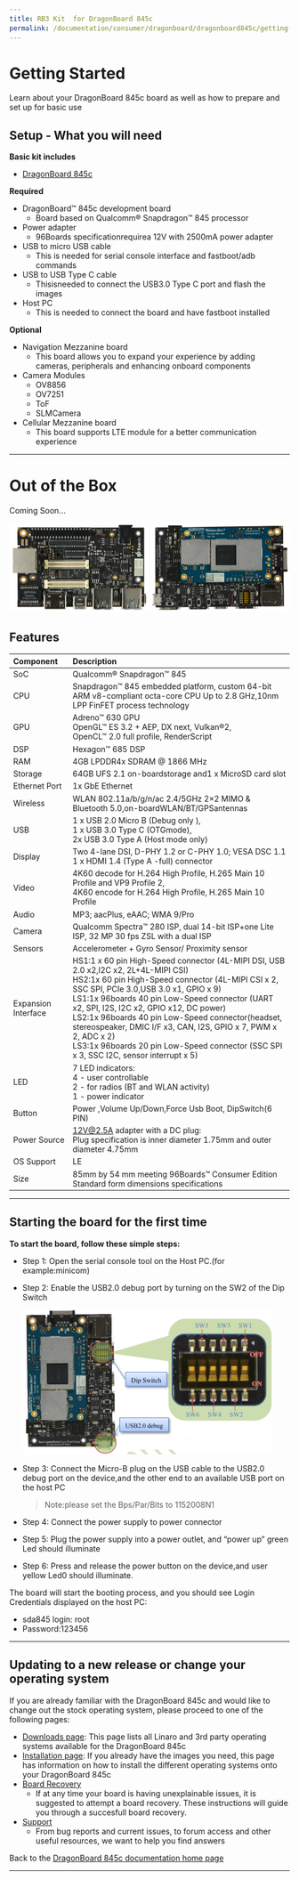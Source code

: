 ```yaml
---
title: RB3 Kit  for DragonBoard 845c
permalink: /documentation/consumer/dragonboard/dragonboard845c/getting-started/rb3-kit/
---
```

# Getting Started

Learn about your DragonBoard 845c board as well as how to prepare and set up for basic use

## Setup - What you will need

**Basic kit includes**
- [DragonBoard 845c](https://www.96boards.org/)

**Required**
- DragonBoard™ 845c development board
   - Board based on Qualcomm® Snapdragon™ 845 processor
- Power adapter
   - 96Boards specificationrequirea 12V with 2500mA power adapter
- USB to micro USB cable
   - This is needed for serial console interface and fastboot/adb commands
- USB to USB Type C cable
   - Thisisneeded to connect the USB3.0 Type C port and flash the images
- Host PC
   - This is needed to connect the board and have fastboot installed

**Optional**
- Navigation Mezzanine board
   - This board allows you to expand your experience by adding cameras, peripherals and enhancing onboard components
- Camera Modules
   - OV8856
   - OV7251
   - ToF
   - SLMCamera
- Cellular Mezzanine board
   - This board supports LTE module for a better communication experience

***

# Out of the Box

Coming Soon...

<img src="../../additional-docs/images/images-board/sd/db845c-front-sd.png" data-canonical-src="../../additional-docs/images/images-board/sd/db845c-front-sd.png" width="250" height="160" />
<img src="../../additional-docs/images/images-board/sd/db845c-back-sd.png" data-canonical-src="../../additional-docs/images/images-board/sd/db845c-back-sd.png" width="250" height="160" />


## Features

|   Component          |   Description |
|:---------------------|:--------------|
|  SoC                 | Qualcomm® Snapdragon™ 845              |
|  CPU                 | Snapdragon™ 845 embedded platform, custom 64-bit ARM v8-compliant octa-core CPU Up to 2.8 GHz,10nm LPP FinFET process technology              |
|  GPU                 | Adreno™ 630 GPU <br>OpenGL™ ES 3.2 + AEP, DX next, Vulkan®2, <br>OpenCL™ 2.0 full profile, RenderScript             |
|  DSP                 | Hexagon™ 685 DSP |
|  RAM                 | 4GB LPDDR4x SDRAM @ 1866 MHz              |
|  Storage             | 64GB UFS 2.1 on-boardstorage and1 x MicroSD card slot             |
|  Ethernet Port       | 1x GbE Ethernet              |
|  Wireless            | WLAN 802.11a/b/g/n/ac 2.4/5GHz 2×2 MIMO & Bluetooth 5.0,on-boardWLAN/BT/GPSantennas              |
|  USB                 | 1 x USB 2.0 Micro B (Debug only ), <br> 1 x USB 3.0 Type C (OTGmode), <br> 2x USB 3.0 Type A (Host mode only)              |
|  Display             | Two 4-lane DSI, D-PHY 1.2 or C-PHY 1.0; VESA DSC 1.1<br>1 x HDMI 1.4 (Type A -full) connector              |
|  Video               | 4K60 decode for H.264 High Profile, H.265 Main 10 Profile and VP9 Profile 2, <br>4K60 encode for H.264 High Profile, H.265 Main 10 Profile              |
|  Audio               | MP3; aacPlus, eAAC; WMA 9/Pro              |
|  Camera              | Qualcomm Spectra™ 280 ISP, dual 14-bit ISP+one Lite ISP, 32 MP 30 fps ZSL with a dual ISP              |
| Sensors              | Accelerometer + Gyro Sensor/ Proximity sensor |
|  Expansion Interface | HS1:1 x 60 pin High-Speed connector (4L-MIPI DSI, USB 2.0 x2,I2C x2, 2L+4L-MIPI CSI)<br>HS2:1x 60 pin High-Speed connector (4L-MIPI CSI x 2, SSC SPI, PCIe 3.0,USB 3.0 x1, GPIO x 9)<br>LS1:1x 96boards 40 pin Low-Speed connector (UART x2, SPI, I2S, I2C x2, GPIO x12, DC power)     <br>LS2:1x 96boards 40 pin Low-Speed connector(headset, stereospeaker, DMIC I/F x3, CAN, I2S, GPIO x 7, PWM x 2, ADC x 2)<br>LS3:1x 96boards 20 pin Low-Speed connector (SSC SPI x 3, SSC I2C, sensor interrupt x 5)              |
|  LED                 | 7 LED indicators:<br>4 - user controllable<br>2 - for radios (BT and WLAN activity)<br>1 - power indicator              |
|  Button              | Power ,Volume Up/Down,Force Usb Boot, DipSwitch(6 PIN)              |
|  Power Source        | 12V@2.5A adapter with a DC plug:<br>Plug specification is inner diameter 1.75mm and outer diameter 4.75mm              |
|  OS Support          | LE             |
|  Size                | 85mm by 54 mm meeting 96Boards™ Consumer Edition Standard form dimensions specifications              |


***

## Starting the board for the first time

**To start the board, follow these simple steps:**
- Step 1: Open the serial console tool on the Host PC.(for example:minicom)
- Step 2: Enable the USB2.0 debug port by turning on the SW2 of the Dip Switch

   <img src="../../additional-docs/images/images-wiki/sd845c-dip-switch.png" data-canonical-src="../../additional-docs/images/images-wiki/sd845c-dip-switch.png" width="450" height="260" />

- Step 3: Connect the Micro-B plug on the USB cable to the USB2.0 debug port on the device,and the other end to an available USB port on the host PC
   > Note:please set the Bps/Par/Bits to 1152008N1
- Step 4: Connect the power supply to power connector
- Step 5: Plug the power supply into a power outlet, and “power up” green Led should illuminate
- Step 6: Press and release the power button on the device,and user yellow Led0 should illuminate.

The board will start the booting process, and you should see Login Credentials displayed on the host PC:
- sda845 login: root
- Password:123456

***

## Updating to a new release or change your operating system

If you are already familiar with the DragonBoard 845c and would like to change out the stock operating system, please proceed to one of the following pages:

- [Downloads page](../../downloads/): This page lists all Linaro and 3rd party operating systems available for the DragonBoard 845c
- [Installation page](../../installation/): If you already have the images you need, this page has information on how to install the different operating systems onto your DragonBoard 845c
- [Board Recovery](../../installation/board-recovery/)
   - If at any time your board is having unexplainable issues, it is suggested to attempt a board recovery. These instructions will guide you through a succesfull board recovery.
- [Support](../../support/)
   - From bug reports and current issues, to forum access and other useful resources, we want to help you find answers

Back to the [DragonBoard 845c documentation home page](../../)

***
